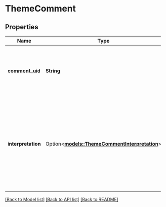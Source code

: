 # ThemeComment

## Properties

Name | Type | Description | Notes
------------ | ------------- | ------------- | -------------
**comment_uid** | **String** | The Communications Mining identifier for a comment (opposed the an external ID for a verbatim in the client system) | 
**interpretation** | Option<[**models::ThemeCommentInterpretation**](ThemeCommentInterpretation.md)> | Text spans for importance to the cluster and where in the verbatim these spans are located. N.B. Asthere is only one interpretation per verbatim there cannot be importance spans on both subject & body. | [optional]

[[Back to Model list]](../README.md#documentation-for-models) [[Back to API list]](../README.md#documentation-for-api-endpoints) [[Back to README]](../README.md)


